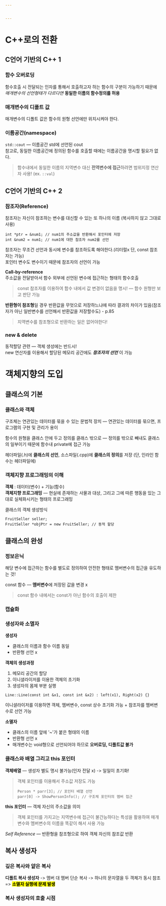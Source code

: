 ```yaml
---


---
```


<h1 id="c로의-전환">C++로의 전환</h1>
<h2 id="c언어-기반의-c-1">C언어 기반의 C++ 1</h2>
<h3 id="함수-오버로딩">함수 오버로딩</h3>
<p>함수호출 시 전달되는 인자를 통해서 호출하고자 하는 함수의 구분이 가능하기 때문에 <em>매개변수의 선언형태가 다르다면</em> <strong>동일한 이름의 함수정의를 허용</strong></p>
<h3 id="매개변수의-디폴트-값">매개변수의 디폴트 값</h3>
<p>매개변수의 디폴트 값은 함수의 원형 선언에만 위치시켜야 한다.</p>
<h3 id="이름공간namespace">이름공간(namespace)</h3>
<p><code>std::cout</code> — 이름공간 std에 선언된 cout<br>
참고로, 동일한 이름공간에 정의된 함수를 호출할 때에는 이름공간을 명시할 필요가 없다.</p>
<blockquote>
<p>함수내에서 동일한 이름의 지역변수 대신 <strong>전역변수에 접근</strong>하려면 범위지정 연산자 사용! (ex. <code>::val</code>)</p>
</blockquote>
<h2 id="c언어-기반의-c-2">C언어 기반의 C++ 2</h2>
<h3 id="참조자reference">참조자(Reference)</h3>
<p>참조자는 자신이 참조하는 변수를 대신할 수 있는 또 하나의 이름 (복사하지 않고 그대로 사용)</p>
<pre class=" language-cpp"><code class="prism  language-cpp"><span class="token keyword">int</span> <span class="token operator">*</span>ptr <span class="token operator">=</span> <span class="token operator">&amp;</span>num1<span class="token punctuation">;</span> <span class="token comment">// num1의 주소값을 반환해서 포인터에 저장</span>
<span class="token keyword">int</span> <span class="token operator">&amp;</span>num2 <span class="token operator">=</span> num1<span class="token punctuation">;</span> <span class="token comment">// num1에 대한 참조자 num2를 선언</span>
</code></pre>
<p>참조자는 무조건 선언과 동시에 변수를 참조하도록 해야한다.(리터럴x 단, const 참조자는 가능)<br>
포인터 변수도 변수이기 때문에 참조자의 선언이 가능</p>
<p><strong>Call-by-reference</strong><br>
주소값을 전달받아서 함수 외부에 선언된 변수에 접근하는 형태의 함수호출</p>
<blockquote>
<p>const 참조자를 이용하여 함수 내에서 값 변경이 없음을 명시! — 함수 원형만 보고 판단 가능</p>
</blockquote>
<p><strong>반환형이 참조형</strong>일 경우 반환값을 무엇으로 저장하느냐에 따라 결과의 차이가 있음(참조자가 아닌 일반변수를 선언해서 반환값을 저장할수도) - p.85</p>
<blockquote>
<p>지역변수를 참조형으로 반환하는 일은 없어야한다!</p>
</blockquote>
<h3 id="new--delete">new &amp; delete</h3>
<p>동적할당 관련 — 객체 생성에는 반드시!<br>
new 연산자를 이용해서 할당된 메모리 공간에도 <em><strong>참조자의 선언</strong></em> 이 가능</p>
<h1 id="객체지향의-도입">객체지향의 도입</h1>
<h2 id="클래스의-기본">클래스의 기본</h2>
<h3 id="클래스와-객체">클래스와 객체</h3>
<p>구조체는 연관있는 데이터를 묶을 수 있는 문법적 장치 — 연관있는 데이터를 묶으면, 프로그램의 구현 및 관리가 용이</p>
<p>함수의 원형을 클래스 안에 두고 정의를 클래스 밖으로 — 정의를 밖으로 빼내도 클래스의 일부이기 때문에 함수내 private에 접근 가능</p>
<p>헤더파일(.h)에 <strong>클래스의 선언</strong>, 소스파일(.cpp)에 <strong>클래스의 정의</strong>를 저장 (단, 인라인 함수는 헤더파일에)</p>
<h3 id="객체지향-프로그래밍의-이해">객체지향 프로그래밍의 이해</h3>
<p><strong>객체</strong> : 데이터(변수) + 기능(함수)<br>
<strong>객체지향 프로그래밍</strong> — 현실에 존재하는 사물과 대상, 그리고 그에 따른 행동을 있는 그대로 실체화시키는 형태의 프로그래밍</p>
<p>클래스의 객체 생성방식</p>
<pre class=" language-cpp"><code class="prism  language-cpp">FruitSeller seller<span class="token punctuation">;</span>
FruitSeller <span class="token operator">*</span>objPtr <span class="token operator">=</span> <span class="token keyword">new</span> FruitSeller<span class="token punctuation">;</span> <span class="token comment">// 동적 할당</span>
</code></pre>
<h2 id="클래스의-완성">클래스의 완성</h2>
<h3 id="정보은닉">정보은닉</h3>
<p>해당 변수에 접근하는 함수를 별도로 정의하여 안전한 형태로 멤버변수의 접근을 유도하는 것!</p>
<p>const 함수 — <strong>멤버변수</strong>에 저장된 값을 변경 x</p>
<blockquote>
<p>const 함수 내에서는 const가 아닌 함수의 호출이 제한</p>
</blockquote>
<h3 id="캡슐화">캡슐화</h3>
<h3 id="생성자와-소멸자">생성자와 소멸자</h3>
<p><strong>생성자</strong></p>
<ul>
<li>클래스의 이름과 함수 이름 동일</li>
<li>반환형 선언 x</li>
</ul>
<p><strong>객체의 생성과정</strong></p>
<ol>
<li>메모리 공간의 할당</li>
<li>이니셜라이저를 이용한 객체의 초기화</li>
<li>생성자의 몸체 부분 실행</li>
</ol>
<pre class=" language-cpp"><code class="prism  language-cpp">Line<span class="token operator">::</span><span class="token function">Line</span><span class="token punctuation">(</span><span class="token keyword">const</span> <span class="token keyword">int</span> <span class="token operator">&amp;</span>x1<span class="token punctuation">,</span> <span class="token keyword">const</span> <span class="token keyword">int</span> <span class="token operator">&amp;</span>x2<span class="token punctuation">)</span> <span class="token operator">:</span> <span class="token function">left</span><span class="token punctuation">(</span>x1<span class="token punctuation">)</span><span class="token punctuation">,</span> <span class="token function">Right</span><span class="token punctuation">(</span>x2<span class="token punctuation">)</span> <span class="token punctuation">{</span><span class="token punctuation">}</span>
</code></pre>
<p>이니셜라이저를 이용하면 객체, 멤버변수, const 상수 초기화 가능 + 참조자를 멤버변수로 선언 가능</p>
<p><strong>소멸자</strong></p>
<ul>
<li>클래스의 이름 앞에 '~'가 붙은 형태의 이름</li>
<li>반환형 선언 x</li>
<li>매개변수는 void형으로 선언되어야 하므로 <strong>오버로딩, 디폴트값 불가</strong></li>
</ul>
<h3 id="클래스와-배열-그리고-this-포인터">클래스와 배열 그리고 this 포인터</h3>
<p><strong>객체배열</strong> — 생성자 별도 명시 불가능(인자 전달 x) -&gt; 일일이 초기화!</p>
<blockquote>
<p>객체 포인터를 이용해서 주소값 저장도 가능</p>
<pre class=" language-cpp"><code class="prism  language-cpp">Person <span class="token operator">*</span> parr<span class="token punctuation">[</span><span class="token number">3</span><span class="token punctuation">]</span><span class="token punctuation">;</span> <span class="token comment">// 포인터 배열 선언</span>
parr<span class="token punctuation">[</span><span class="token number">0</span><span class="token punctuation">]</span> <span class="token operator">-</span><span class="token operator">&gt;</span> <span class="token function">ShowPersonInfo</span><span class="token punctuation">(</span><span class="token punctuation">)</span><span class="token punctuation">;</span> <span class="token comment">// 구조체 포인터의 멤버 접근</span>
</code></pre>
</blockquote>
<p><strong>this 포인터</strong> — 객체 자신의 주소값을 의미</p>
<blockquote>
<p>객체 포인터를 가지고는 지역변수에 접근이 불간능하다는 특성을 활용하여 매개변수와 멤버변수의 이름을 똑같이 해서 사용 가능</p>
</blockquote>
<p><em>Self Reference</em> — 반환형을 참조형으로 하여 객체 자신의 참조값 반환</p>
<h2 id="복사-생성자">복사 생성자</h2>
<h3 id="깊은-복사와-얕은-복사">깊은 복사와 얕은 복사</h3>
<p><strong>디폴트 복사 생성자</strong> -&gt; 멤버 대 멤버 단순 복사 -&gt; 하나의 문자열을 두 객체가 동시 참조 =&gt; <mark><strong>소멸자 실행에 문제 발생</strong></mark></p>
<h3 id="복사-생성자의-호출-시점">복사 생성자의 호출 시점</h3>

